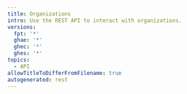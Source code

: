 ```yaml
---
title: Organizations
intro: Use the REST API to interact with organizations.
versions:
  fpt: '*'
  ghae: '*'
  ghec: '*'
  ghes: '*'
topics:
  - API
allowTitleToDifferFromFilename: true
autogenerated: rest
---
```




<!-- Content after this section is automatically generated -->
